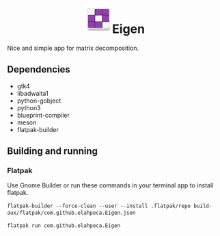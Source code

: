 <div align="center">
  <h1><img src="./data/icons/hicolor/scalable/apps/com.github.elahpeca.Eigen.svg" height="64"/>Eigen</h1>
</div>
Nice and simple app for matrix decomposition.

## Dependencies

- gtk4
- libadwaita1
- python-gobject
- python3
- blueprint-compiler
- meson
- flatpak-builder

## Building and running

### Flatpak

Use Gnome Builder or run these commands in your terminal app to install flatpak.

```
flatpak-builder --force-clean --user --install .flatpak/repo build-aux/flatpak/com.github.elahpeca.Eigen.json
```

```
flatpak run com.github.elahpeca.Eigen
```
